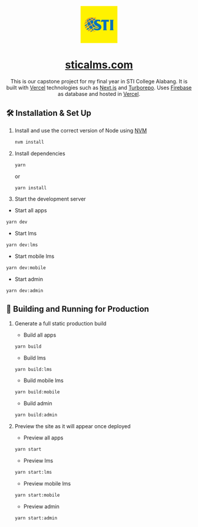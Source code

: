 <div align="center">
  <img alt="Logo" src="https://raw.githubusercontent.com/zomeru/stica-lms/main/apps/lms/public/assets/images/STI_LOGO.png" width="100" />
</div>

<h1 align="center">
  <a href="https://sticalms.com/" target="_blank">sticalms.com</a>
</h1>
<p align="center">
  This is our capstone project for my final year in STI College Alabang. It is built with <a href="https://vercel.com/" target="_blank">Vercel</a> technologies such as <a href="https://nextjs.org/" target="_blank">Next.js</a> and <a href="https://turborepo.org/" target="_blank">Turborepo</a>. Uses <a href="https://firebase.google.com/" target="_blank">Firebase</a> as database and hosted in <a href="https://vercel.com/" target="_blank">Vercel</a>.
</p>

<!-- ![demo](https://raw.githubusercontent.com/demo.png) -->

## 🛠 Installation & Set Up

1. Install and use the correct version of Node using [NVM](https://github.com/nvm-sh/nvm)

   ```sh
   nvm install
   ```

2. Install dependencies

   ```sh
   yarn
   ```

   or

   ```sh
   yarn install
   ```

3. Start the development server

- Start all apps

```sh
yarn dev
```

- Start lms

```sh
yarn dev:lms
```

- Start mobile lms

```sh
yarn dev:mobile
```

- Start admin

```sh
yarn dev:admin
```

## 🚀 Building and Running for Production

1. Generate a full static production build

   - Build all apps

   ```sh
   yarn build
   ```

   - Build lms

   ```sh
   yarn build:lms
   ```

   - Build mobile lms

   ```sh
   yarn build:mobile
   ```

   - Build admin

   ```sh
   yarn build:admin
   ```

1. Preview the site as it will appear once deployed

   - Preview all apps

   ```sh
   yarn start
   ```

   - Preview lms

   ```sh
   yarn start:lms
   ```

   - Preview mobile lms

   ```sh
   yarn start:mobile
   ```

   - Preview admin

   ```sh
   yarn start:admin
   ```
